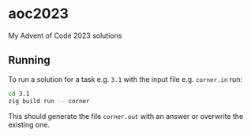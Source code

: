 # aoc2023

My Advent of Code 2023 solutions

## Running

To run a solution for a task e.g. `3.1` with the input file e.g. `corner.in` run:

```sh
cd 3.1
zig build run -- corner
```

This should generate the file `corner.out` with an answer or overwrite the existing one.
